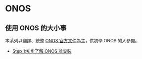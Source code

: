 # ONOS

## 使用 ONOS 的大小事

本系列以翻譯、統整 [ONOS 官方文件](https://wiki.onosproject.org/)為主，供初學 ONOS 的人參閱。

* [Step 1:初步了解 ONOS 並安裝](https://github.com/OSE-Lab/Learning-SDN/tree/master/Controller/ONOS/step1)